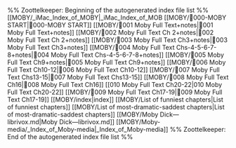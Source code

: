%% Zoottelkeeper: Beginning of the autogenerated index file list  %%
 [[MOBY/_iMac_Index_of_MOBY|_iMac_Index_of_MOB [[MOBY/🎤000-MOBY START|🎤000-MOBY START]]
 [[MOBY/🎤001 Moby Full Text+notes|🎤001 Moby Full Text+notes]]
 [[MOBY/🎤002 Moby Full Text Ch 2+notes|🎤002 Moby Full Text Ch 2+notes]]
 [[MOBY/🎤003 Moby Full Text Ch3+notes|🎤003 Moby Full Text Ch3+notes]]
 [[MOBY/🎤004 Moby Full Text Chs-4-5-6-7-8+notes|🎤004 Moby Full Text Chs-4-5-6-7-8+notes]]
 [[MOBY/🎤005 Moby Full Text Ch9+notes|🎤005 Moby Full Text Ch9+notes]]
 [[MOBY/🎤006 Moby Full Text Ch10-12|🎤006 Moby Full Text Ch10-12]]
 [[MOBY/🎤007 Moby Full Text Chs13-15|🎤007 Moby Full Text Chs13-15]]
 [[MOBY/🎤008 Moby Full Text Ch16|🎤008 Moby Full Text Ch16]]
 [[010 Moby Full Text Ch20-22|010 Moby Full Text Ch20-22]]
 [[MOBY/🎤009 Moby Full Text Ch17-19|🎤009 Moby Full Text Ch17-19]]
 [[MOBY/index|index]]
 [[MOBY/List of funniest chapters|List of funniest chapters]]
 [[MOBY/List of most-dramatic-saddest chapters|List of most-dramatic-saddest chapters]]
 [[MOBY/Moby Dick—librivox.md|Moby Dick—librivox.md]]
 [[MOBY/Moby-media/_Index_of_Moby-media|_Index_of_Moby-media]]
%% Zoottelkeeper: End of the autogenerated index file list  %%
